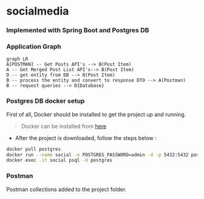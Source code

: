 # socialmedia

### Implemented with Spring Boot and Postgres DB
### Application Graph
```mermaid  
graph LR  
A[POSTMAN] -- Get Posts API's --> B(Post Item)  
A -- Get Merged Post List API's--> B(Post Item)  
D -- get entity from DB --> B(Post Item)  
B -- process the entity and convert to response DTO --> A(Postman)  
B -- request queries --> D{Database}  
```

### Postgres DB docker setup 

First of all, Docker should be installed to get the project up and running. 
> Docker can be installed from [here](https://docs.docker.com/desktop/mac/install/)
* After the project is downloaded, follow the steps below :
```bash  
docker pull postgres
docker run --name social -e POSTGRES_PASSWORD=admin -d -p 5432:5432 postgres
docker exec -it social psql -U postgres
```  

### Postman

Postman collections added to the project folder.
